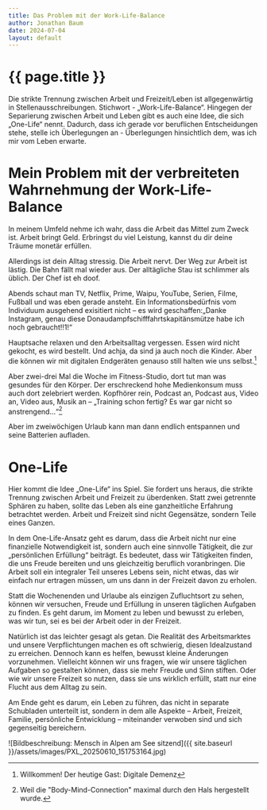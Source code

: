 ```yaml
---
title: Das Problem mit der Work-Life-Balance
author: Jonathan Baum
date: 2024-07-04
layout: default
---
```

# {{ page.title }}

Die strikte Trennung zwischen Arbeit und Freizeit/Leben ist allgegenwärtig in Stellenausschreibungen. Stichwort - „Work-Life-Balance“.
Hingegen der Separierung zwischen Arbeit und Leben gibt es auch eine Idee, die sich „One-Life“ nennt.
Dadurch, dass ich gerade vor beruflichen Entscheidungen stehe, stelle ich Überlegungen an - Überlegungen hinsichtlich dem, was ich mir vom Leben erwarte.

# Mein Problem mit der verbreiteten Wahrnehmung der Work-Life-Balance

In meinem Umfeld nehme ich wahr, dass die Arbeit das Mittel zum Zweck ist. Arbeit bringt Geld. Erbringst du viel Leistung, kannst du dir deine Träume monetär erfüllen.

Allerdings ist dein Alltag stressig. Die Arbeit nervt. Der Weg zur Arbeit ist lästig. Die Bahn fällt mal wieder aus. Der alltägliche Stau ist schlimmer als üblich. Der Chef ist eh doof.

Abends schaut man TV, Netflix, Prime, Waipu, YouTube, Serien, Filme, Fußball und was eben gerade ansteht. Ein Informationsbedürfnis vom Individuum ausgehend exisitiert nicht – es wird geschaffen:„Danke Instagram, genau diese Donaudampfschifffahrtskapitänsmütze habe ich noch gebraucht!!1!“

Hauptsache relaxen und den Arbeitsalltag vergessen. Essen wird nicht gekocht, es wird bestellt. Und achja, da sind ja auch noch die Kinder. Aber die können wir mit digitalen Endgeräten genauso still halten wie uns selbst.[^1]

Aber zwei-drei Mal die Woche im Fitness-Studio, dort tut man was gesundes für den Körper. Der erschreckend hohe Medienkonsum muss auch dort zelebriert werden. Kopfhörer rein, Podcast an, Podcast aus, Video an, Video aus, Musik an – „Training schon fertig? Es war gar nicht so anstrengend...“[^2]

Aber im zweiwöchigen Urlaub kann man dann endlich entspannen und seine Batterien aufladen.  

[^1]: Willkommen! Der heutige Gast: Digitale Demenz 
[^2]: Weil die "Body-Mind-Connection" maximal durch den Hals hergestellt wurde.

# One-Life

Hier kommt die Idee „One-Life“ ins Spiel. Sie fordert uns heraus, die strikte Trennung zwischen Arbeit und Freizeit zu überdenken. Statt zwei getrennte Sphären zu haben, sollte das Leben als eine ganzheitliche Erfahrung betrachtet werden. Arbeit und Freizeit sind nicht Gegensätze, sondern Teile eines Ganzen.

In dem One-Life-Ansatz geht es darum, dass die Arbeit nicht nur eine finanzielle Notwendigkeit ist, sondern auch eine sinnvolle Tätigkeit, die zur „persönlichen Erfüllung“ beiträgt. Es bedeutet, dass wir Tätigkeiten finden, die uns Freude bereiten und uns gleichzeitig beruflich voranbringen. Die Arbeit soll ein integraler Teil unseres Lebens sein, nicht etwas, das wir einfach nur ertragen müssen, um uns dann in der Freizeit davon zu erholen.

Statt die Wochenenden und Urlaube als einzigen Zufluchtsort zu sehen, können wir versuchen, Freude und Erfüllung in unseren täglichen Aufgaben zu finden. Es geht darum, im Moment zu leben und bewusst zu erleben, was wir tun, sei es bei der Arbeit oder in der Freizeit.

Natürlich ist das leichter gesagt als getan. Die Realität des Arbeitsmarktes und unsere Verpflichtungen machen es oft schwierig, diesen Idealzustand zu erreichen. Dennoch kann es helfen, bewusst kleine Änderungen vorzunehmen. Vielleicht können wir uns fragen, wie wir unsere täglichen Aufgaben so gestalten können, dass sie mehr Freude und Sinn stiften. Oder wie wir unsere Freizeit so nutzen, dass sie uns wirklich erfüllt, statt nur eine Flucht aus dem Alltag zu sein.

Am Ende geht es darum, ein Leben zu führen, das nicht in separate Schubladen unterteilt ist, sondern in dem alle Aspekte – Arbeit, Freizeit, Familie, persönliche Entwicklung – miteinander verwoben sind und sich gegenseitig bereichern.

![Bildbeschreibung: Mensch in Alpen am See sitzend]({{ site.baseurl }}/assets/images/PXL_20250610_151753164.jpg)






